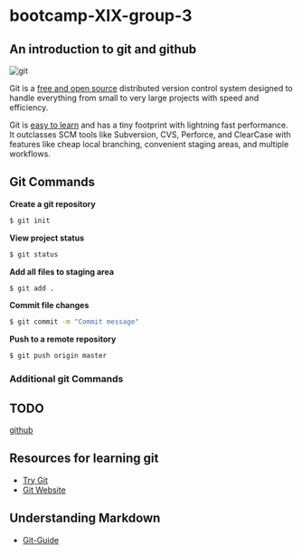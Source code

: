 # bootcamp-XIX-group-3
## An introduction to git and github

![git](https://dab1nmslvvntp.cloudfront.net/wp-content/uploads/2016/03/1458791372git.png)

Git is a [free and open source](https://git-scm.com/about/free-and-open-source) distributed version control system designed to handle everything from small to very large projects with speed and efficiency.

Git is [easy to learn](https://git-scm.com/documentation) and has a tiny footprint with lightning fast performance. It outclasses SCM tools like Subversion, CVS, Perforce, and ClearCase with features like cheap local branching, convenient staging areas, and multiple workflows.

## Git Commands

__Create a git repository__
```bash
$ git init
```

__View project status__
```bash
$ git status
```

__Add all files to staging area__
```bash
$ git add .
```

__Commit file changes__
```bash
$ git commit -m "Commit message"
```

__Push to a remote repository__
```bash
$ git push origin master
```

### Additional git Commands
## TODO


[github](http://github.com)

## Resources for learning git

- [Try Git](http://try.github.io)
- [Git Website](https://git-scm.com/)


## Understanding Markdown

- [Git-Guide](https://guides.github.com/features/mastering-markdown/)


